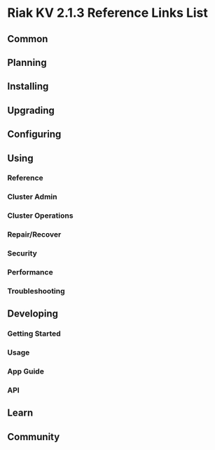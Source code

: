 
# Riak KV 2.1.3 Reference Links List


## Common

[downloads]: /riak/kv/2.0.5/downloads/
[install index]: /riak/kv/2.0.5/setup/installing
[upgrade index]: /riak/kv/2.0.5/upgrading
[plan index]: /riak/kv/2.0.5/planning
[config index]: /riak/2.1.3/using/configuring/
[config reference]: /riak/kv/2.0.5/configuring/reference/
[manage index]: /riak/kv/2.0.5/using/managing
[performance index]: /riak/kv/2.0.5/using/performance
[glossary vnode]: /riak/kv/2.0.5/learn/glossary/#vnode
[contact basho]: http://basho.com/contact/


## Planning

[plan index]: /riak/kv/2.0.5/setup/planning
[plan start]: /riak/kv/2.0.5/setup/planning/start
[plan backend]: /riak/kv/2.0.5/setup/planning/backend
[plan backend bitcask]: /riak/kv/2.0.5/setup/planning/backend/bitcask
[plan backend leveldb]: /riak/kv/2.0.5/setup/planning/backend/leveldb
[plan backend memory]: /riak/kv/2.0.5/setup/planning/backend/memory
[plan backend multi]: /riak/kv/2.0.5/setup/planning/backend/multi
[plan cluster capacity]: /riak/kv/2.0.5/setup/planning/cluster-capacity
[plan bitcask capacity]: /riak/kv/2.0.5/setup/planning/bitcask-capacity-calc
[plan best practices]: /riak/kv/2.0.5/setup/planning/best-practices
[plan future]: /riak/kv/2.0.5/setup/planning/future


## Installing

[install index]: /riak/kv/2.0.5/setup/installing
[install aws]: /riak/kv/2.0.5/setup/installing/amazon-web-services
[install debian & ubuntu]: /riak/kv/2.0.5/setup/installing/debian-ubuntu
[install freebsd]: /riak/kv/2.0.5/setup/installing/freebsd
[install mac osx]: /riak/kv/2.0.5/setup/installing/mac-osx
[install rhel & centos]: /riak/kv/2.0.5/setup/installing/rhel-centos
[install smartos]: /riak/kv/2.0.5/setup/installing/smartos
[install solaris]: /riak/kv/2.0.5/setup/installing/solaris
[install suse]: /riak/kv/2.0.5/setup/installing/suse
[install windows azure]: /riak/kv/2.0.5/setup/installing/windows-azure

[install source index]: /riak/kv/2.0.5/setup/installing/source
[install source erlang]: /riak/kv/2.0.5/setup/installing/source/erlang
[install source jvm]: /riak/kv/2.0.5/setup/installing/source/jvm

[install verify]: /riak/kv/2.0.5/setup/installing/verify


## Upgrading

[upgrade index]: /riak/kv/2.0.5/setup/upgrading
[upgrade checklist]: /riak/kv/2.0.5/setup/upgrading/checklist
[upgrade version]: /riak/kv/2.0.5/setup/upgrading/version
[upgrade cluster]: /riak/kv/2.0.5/setup/upgrading/cluster
[upgrade mdc]: /riak/kv/2.0.5/setup/upgrading/multi-datacenter
[upgrade downgrade]: /riak/kv/2.0.5/setup/upgrading/downgrade


## Configuring

[config index]: /riak/kv/2.0.5/configuring
[config basic]: /riak/kv/2.0.5/configuring/basic
[config backend]: /riak/kv/2.0.5/configuring/backend
[config manage]: /riak/kv/2.0.5/configuring/managing
[config reference]: /riak/kv/2.0.5/configuring/reference/
[config strong consistency]: /riak/kv/2.0.5/configuring/strong-consistency
[config load balance]: /riak/kv/2.0.5/configuring/load-balancing-proxy
[config mapreduce]: /riak/kv/2.0.5/configuring/mapreduce
[config search]: /riak/kv/2.0.5/configuring/search/

[config v3 mdc]: /riak/kv/2.0.5/configuring/v3-multi-datacenter
[config v3 nat]: /riak/kv/2.0.5/configuring/v3-multi-datacenter/nat
[config v3 quickstart]: /riak/kv/2.0.5/configuring/v3-multi-datacenter/quick-start
[config v3 ssl]: /riak/kv/2.0.5/configuring/v3-multi-datacenter/ssl

[config v2 mdc]: /riak/kv/2.0.5/configuring/v2-multi-datacenter
[config v2 nat]: /riak/kv/2.0.5/configuring/v2-multi-datacenter/nat
[config v2 quickstart]: /riak/kv/2.0.5/configuring/v2-multi-datacenter/quick-start
[config v2 ssl]: /riak/kv/2.0.5/configuring/v2-multi-datacenter/ssl



## Using

[use index]: /riak/kv/2.0.5/using/
[use admin commands]: /riak/kv/2.0.5/using/cluster-admin-commands
[use running cluster]: /riak/kv/2.0.5/using/running-a-cluster

### Reference

[use ref custom code]: /riak/kv/2.0.5/using/reference/custom-code
[use ref handoff]: /riak/kv/2.0.5/using/reference/handoff
[use ref monitoring]: /riak/kv/2.0.5/using/reference/statistics-monitoring
[use ref search]: /riak/kv/2.0.5/using/reference/search
[use ref 2i]: /riak/kv/2.0.5/using/reference/secondary-indexes
[use ref snmp]: /riak/kv/2.0.5/using/reference/snmp
[use ref strong consistency]: /riak/2.1.3/using/reference/strong-consistency
[use ref jmx]: /riak/kv/2.0.5/using/reference/jmx
[use ref obj del]: /riak/kv/2.0.5/using/reference/object-deletion/
[use ref v3 mdc]: /riak/kv/2.0.5/using/reference/v3-multi-datacenter
[use ref v2 mdc]: /riak/kv/2.0.5/using/reference/v2-multi-datacenter

### Cluster Admin

[use admin index]: /riak/kv/2.0.5/using/admin/
[use admin commands]: /riak/kv/2.0.5/using/admin/commands/
[use admin riak cli]: /riak/kv/2.0.5/using/admin/riak-cli/
[use admin riak-admin]: /riak/kv/2.0.5/using/admin/riak-admin/
[use admin riak control]: /riak/kv/2.0.5/using/admin/riak-control/

### Cluster Operations

[cluster ops add remove node]: /riak/kv/2.0.5/using/cluster-operations/adding-removing-nodes
[cluster ops inspect node]: /riak/kv/2.0.5/using/cluster-operations/inspecting-node
[cluster ops change info]: /riak/kv/2.0.5/using/cluster-operations/changing-cluster-info
[cluster ops load balance]: /riak/kv/2.0.5/configuring/load-balancing-proxy
[cluster ops bucket types]: /riak/kv/2.0.5/using/cluster-operations/bucket-types
[cluster ops handoff]: /riak/kv/2.0.5/using/cluster-operations/handoff
[cluster ops log]: /riak/kv/2.0.5/using/cluster-operations/logging
[cluster ops obj del]: /riak/kv/2.0.5/using/reference/object-deletion
[cluster ops backup]: /riak/kv/2.0.5/using/cluster-operations/backing-up
[cluster ops mdc]: /riak/kv/2.0.5/using/cluster-operations/v3-multi-datacenter
[cluster ops strong consistency]: /riak/kv/2.0.5/using/cluster-operations/strong-consistency
[cluster ops 2i]: /riak/kv/2.0.5/using/reference/secondary-indexes
[cluster ops v3 mdc]: /riak/kv/2.0.5/using/cluster-operations/v3-multi-datacenter
[cluster ops v2 mdc]: /riak/kv/2.0.5/using/cluster-operations/v2-multi-datacenter

### Repair/Recover

[repair recover index]: /riak/kv/2.0.5/using/repair-recovery
[repair recover index]: /riak/kv/2.0.5/using/repair-recovery/failure-recovery/

### Security

[security index]: /riak/kv/2.0.5/using/security/
[security basics]: /riak/kv/2.0.5/using/security/basics
[security managing]: /riak/kv/2.0.5/using/security/managing-sources/

### Performance

[perf index]: /riak/kv/2.0.5/using/performance/
[perf benchmark]: /riak/kv/2.0.5/using/performance/benchmarking
[perf open files]: /riak/kv/2.0.5/using/performance/open-files-limit/
[perf erlang]: /riak/kv/2.0.5/using/performance/erlang
[perf aws]: /riak/kv/2.0.5/using/performance/amazon-web-services
[perf latency checklist]: /riak/kv/2.0.5/using/performance/latency-reduction

### Troubleshooting

[troubleshoot http]: /riak/kv/2.0.5/using/troubleshooting/http-204


## Developing

[dev index]: /riak/kv/2.0.5/developing
[dev client libraries]: /riak/kv/2.0.5/developing/client-libraries
[dev data model]: /riak/kv/2.0.5/developing/data-modeling
[dev data types]: /riak/kv/2.0.5/developing/data-types
[dev kv model]: /riak/kv/2.0.5/developing/key-value-modeling

### Getting Started

[getting started]: /riak/kv/2.0.5/developing/getting-started
[getting started java]: /riak/kv/2.0.5/developing/getting-started/java
[getting started ruby]: /riak/kv/2.0.5/developing/getting-started/ruby
[getting started python]: /riak/kv/2.0.5/developing/getting-started/python
[getting started php]: /riak/kv/2.0.5/developing/getting-started/php
[getting started csharp]: /riak/kv/2.0.5/developing/getting-started/csharp
[getting started nodejs]: /riak/kv/2.0.5/developing/getting-started/nodejs
[getting started erlang]: /riak/kv/2.0.5/developing/getting-started/erlang
[getting started golang]: /riak/kv/2.0.5/developing/getting-started/golang

[obj model java]: /riak/kv/2.0.5/developing/getting-started/java/object-modeling
[obj model ruby]: /riak/kv/2.0.5/developing/getting-started/ruby/object-modeling
[obj model python]: /riak/kv/2.0.5/developing/getting-started/python/object-modeling
[obj model csharp]: /riak/kv/2.0.5/developing/getting-started/csharp/object-modeling
[obj model nodejs]: /riak/kv/2.0.5/developing/getting-started/nodejs/object-modeling
[obj model erlang]: /riak/kv/2.0.5/developing/getting-started/erlang/object-modeling
[obj model golang]: /riak/kv/2.0.5/developing/getting-started/golang/object-modeling

### Usage

[usage index]: /riak/kv/2.0.5/developing/usage
[usage bucket types]: /riak/kv/2.0.5/developing/usage/bucket-types
[usage commit hooks]: /riak/kv/2.0.5/developing/usage/commit-hooks
[usage conflict resolution]: /riak/kv/2.0.5/developing/usage/conflict-resolution
[usage content types]: /riak/kv/2.0.5/developing/usage/content-types
[usage create objects]: /riak/kv/2.0.5/developing/usage/creating-objects
[usage custom extractors]: /riak/kv/2.0.5/developing/usage/custom-extractors
[usage delete objects]: /riak/kv/2.0.5/developing/usage/deleting-objects
[usage mapreduce]: /riak/kv/2.0.5/developing/usage/mapreduce
[usage search]: /riak/kv/2.0.5/developing/usage/search
[usage search schema]: /riak/kv/2.0.5/developing/usage/search-schemas
[usage search data types]: /riak/kv/2.0.5/developing/usage/searching-data-types
[usage 2i]: /riak/kv/2.0.5/developing/usage/secondary-indexes
[usage update objects]: /riak/kv/2.0.5/developing/usage/updating-objects

### App Guide

[apps mapreduce]: /riak/kv/2.0.5/developing/app-guide/advanced-mapreduce
[apps replication properties]: /riak/kv/2.0.5/developing/app-guide/replication-properties
[apps strong consistency]: /riak/kv/2.0.5/developing/app-guide/strong-consistency

### API

[dev api backend]: /riak/kv/2.0.5/developing/api/backend
[dev api http]: /riak/kv/2.0.5/developing/api/http
[dev api http status]: /riak/kv/2.0.5/developing/api/http/status
[dev api pbc]: /riak/kv/2.0.5/developing/api/protocol-buffers/


## Learn

[learn new nosql]: /riak/kv/learn/new-to-nosql
[learn use cases]: /riak/kv/learn/use-cases
[learn why riak]: /riak/kv/learn/why-riak-kv

[glossary]: /riak/kv/2.0.5/learn/glossary/
[glossary aae]: /riak/kv/2.0.5/learn/glossary/#active-anti-entropy-aae
[glossary read rep]: /riak/kv/2.0.5/learn/glossary/#read-repair
[glossary vnode]: /riak/kv/2.0.5/learn/glossary/#vnode

[concept aae]: /riak/kv/2.0.5/learn/concepts/active-anti-entropy/
[concept buckets]: /riak/kv/2.0.5/learn/concepts/buckets
[concept cap neg]: /riak/kv/2.0.5/learn/concepts/capability-negotiation
[concept causal context]: /riak/kv/2.0.5/learn/concepts/causal-context
[concept clusters]: /riak/kv/2.0.5/learn/concepts/clusters/
[concept crdts]: /riak/kv/2.0.5/learn/concepts/crdts
[concept eventual consistency]: /riak/kv/2.0.5/learn/concepts/eventual-consistency
[concept keys objects]: /riak/kv/2.0.5/learn/concepts/keys-and-objects
[concept replication]: /riak/kv/2.0.5/learn/concepts/replication
[concept strong consistency]: /riak/kv/2.0.5/using/reference/strong-consistency
[concept vnodes]: /riak/kv/2.0.5/learn/concepts/vnodes



## Community

[community]: /community
[community projects]: /community/projects
[reporting bugs]: /community/reporting-bugs
[taishi]: /community/taishi

